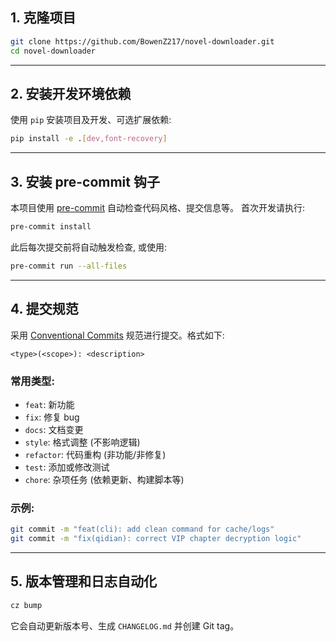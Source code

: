 ## 1. 克隆项目

```bash
git clone https://github.com/BowenZ217/novel-downloader.git
cd novel-downloader
````

---

## 2. 安装开发环境依赖

使用 `pip` 安装项目及开发、可选扩展依赖:

```bash
pip install -e .[dev,font-recovery]
```

---

## 3. 安装 pre-commit 钩子

本项目使用 [pre-commit](https://pre-commit.com/) 自动检查代码风格、提交信息等。
首次开发请执行:

```bash
pre-commit install
```

此后每次提交前将自动触发检查, 或使用:

```bash
pre-commit run --all-files
```

---

## 4. 提交规范

采用 [Conventional Commits](https://www.conventionalcommits.org/) 规范进行提交。格式如下:

```text
<type>(<scope>): <description>
```

### 常用类型:

* `feat`: 新功能
* `fix`: 修复 bug
* `docs`: 文档变更
* `style`: 格式调整 (不影响逻辑)
* `refactor`: 代码重构 (非功能/非修复)
* `test`: 添加或修改测试
* `chore`: 杂项任务 (依赖更新、构建脚本等)

### 示例:

```bash
git commit -m "feat(cli): add clean command for cache/logs"
git commit -m "fix(qidian): correct VIP chapter decryption logic"
```

---

## 5. 版本管理和日志自动化

```bash
cz bump
```

它会自动更新版本号、生成 `CHANGELOG.md` 并创建 Git tag。
